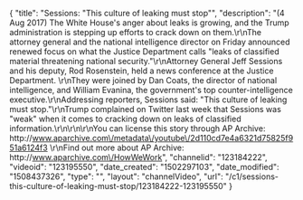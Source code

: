 {
    "title": "Sessions: \"This culture of leaking must stop\"",
    "description": "(4 Aug 2017) The White House's anger about leaks is growing, and the Trump administration is stepping up efforts to crack down on them.\r\nThe attorney general and the national intelligence director on Friday announced renewed focus on what the Justice Department calls \"leaks of classified material threatening national security.\"\r\nAttorney General Jeff Sessions and his deputy, Rod Rosenstein, held a news conference at the Justice Department. \r\nThey were joined by Dan Coats, the director of national intelligence, and William Evanina, the government's top counter-intelligence executive.\r\nAddressing reporters, Sessions said: \"This culture of leaking must stop.\"\r\nTrump complained on Twitter last week that Sessions was \"weak\" when it comes to cracking down on leaks of classified information.\r\n\r\n\r\nYou can license this story through AP Archive: http:\/\/www.aparchive.com\/metadata\/youtube\/2d110cd7e4a6321d75825f951a6124f3 \r\nFind out more about AP Archive: http:\/\/www.aparchive.com\/HowWeWork",
    "channelid": "123184222",
    "videoid": "123195550",
    "date_created": "1502297103",
    "date_modified": "1508437326",
    "type": "",
    "layout": "channelVideo",
    "url": "\/c1\/sessions-this-culture-of-leaking-must-stop\/123184222-123195550"
}